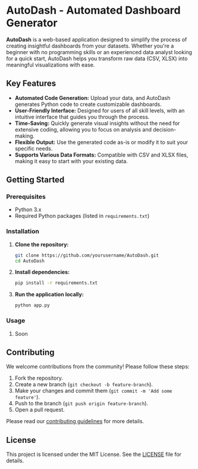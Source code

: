 
# AutoDash - Automated Dashboard Generator

**AutoDash** is a web-based application designed to simplify the process of creating insightful dashboards from your datasets. Whether you're a beginner with no programming skills or an experienced data analyst looking for a quick start, AutoDash helps you transform raw data (CSV, XLSX) into meaningful visualizations with ease.

## Key Features
- **Automated Code Generation:** Upload your data, and AutoDash generates Python code to create customizable dashboards.
- **User-Friendly Interface:** Designed for users of all skill levels, with an intuitive interface that guides you through the process.
- **Time-Saving:** Quickly generate visual insights without the need for extensive coding, allowing you to focus on analysis and decision-making.
- **Flexible Output:** Use the generated code as-is or modify it to suit your specific needs.
- **Supports Various Data Formats:** Compatible with CSV and XLSX files, making it easy to start with your existing data.

## Getting Started

### Prerequisites
- Python 3.x
- Required Python packages (listed in `requirements.txt`)

### Installation
1. **Clone the repository:**
   ```bash
   git clone https://github.com/yourusername/AutoDash.git
   cd AutoDash
   ```

2. **Install dependencies:**
   ```bash
   pip install -r requirements.txt
   ```

3. **Run the application locally:**
   ```bash
   python app.py
   ```

### Usage
1. Soon

## Contributing
We welcome contributions from the community! Please follow these steps:
1. Fork the repository.
2. Create a new branch (`git checkout -b feature-branch`).
3. Make your changes and commit them (`git commit -m 'Add some feature'`).
4. Push to the branch (`git push origin feature-branch`).
5. Open a pull request.

Please read our [contributing guidelines](CONTRIBUTING.md) for more details.

## License
This project is licensed under the MIT License. See the [LICENSE](LICENSE) file for details.
